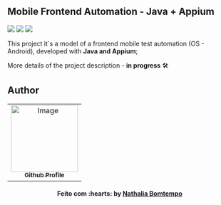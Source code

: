 ## Mobile Frontend Automation - Java + Appium


<img src="https://img.shields.io/badge/Java-ED8B00?style=for-the-badge&logo=java&logoColor=white" target="_blank"></a>
<img src="https://img.shields.io/badge/Appium-7d4ea6?style=for-the-badge" target="_blank"></a>
<img src="https://img.shields.io/badge/Android-3DDC84?style=for-the-badge&logo=android&logoColor=white" target="_blank"></a>

This project it`s a model of a frontend mobile test automation (OS - Android), developed with **Java and Appium**;

More details of the project description - **in progress** :hammer_and_wrench:

## Author
<table align="center">
    <tr>
        <td align="center">
            <a href="https://github.com/NathaliaBomtemp">
               <img src="https://user-images.githubusercontent.com/70415844/158703092-49a4ca70-a69c-45fb-8fba-886324e8e831.png" width="150px;" alt="Image" />
                <br />
                <sub><b>Github Profile</b></sub>
            </a>
        </td>    
    </tr>
</table>
<h4 align="center">
   Feito com :hearts: by  <a href="https://www.linkedin.com/in/nathalia-bomtempo/" target="_blank"> Nathalia Bomtempo </a>
</h4>

